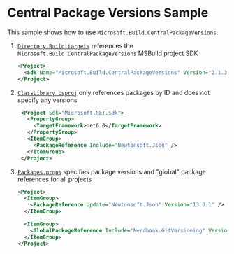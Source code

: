 # Central Package Versions Sample

This sample shows how to use `Microsoft.Build.CentralPackageVersions`.

1. [`Directory.Build.targets`](Directory.Build.targets) references the `Microsoft.Build.CentralPackageVersions` MSBuild project SDK
    ```xml
    <Project>
      <Sdk Name="Microsoft.Build.CentralPackageVersions" Version="2.1.3" />
    </Project>
    ```
2. [`ClassLibrary.csproj`](src/ClassLibrary/ClassLibrary.csproj) only references packages by ID and does not specify any versions
   ```xml
    <Project Sdk="Microsoft.NET.Sdk">
      <PropertyGroup>
        <TargetFramework>net6.0</TargetFramework>
      </PropertyGroup>
      <ItemGroup>
        <PackageReference Include="Newtonsoft.Json" />
      </ItemGroup>
    </Project>
    ```
3. [`Packages.props`](Packages.props) specifies package versions and "global" package references for all projects
    ```xml
    <Project>
      <ItemGroup>
        <PackageReference Update="Newtonsoft.Json" Version="13.0.1" />
      </ItemGroup>

      <ItemGroup>
        <GlobalPackageReference Include="Nerdbank.GitVersioning" Version="3.5.103" Condition="'$(EnableGitVersioning)' != 'false'" />
      </ItemGroup>
    </Project>
    ```